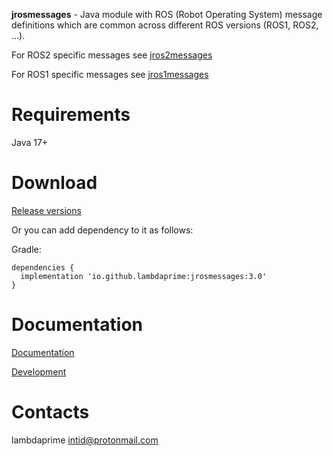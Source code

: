 **jrosmessages** - Java module with ROS (Robot Operating System) message definitions which are common across different ROS versions (ROS1, ROS2, ...).

For ROS2 specific messages see [jros2messages](https://github.com/lambdaprime/jros2messages)

For ROS1 specific messages see [jros1messages](https://github.com/lambdaprime/jros1messages)

# Requirements

Java 17+

# Download

[Release versions](jrosmessages/release/CHANGELOG.md)

Or you can add dependency to it as follows:

Gradle:

```
dependencies {
  implementation 'io.github.lambdaprime:jrosmessages:3.0'
}
```

# Documentation

[Documentation](http://portal2.atwebpages.com/jrosclient)

[Development](DEVELOPMENT.md)

# Contacts

lambdaprime <intid@protonmail.com>

